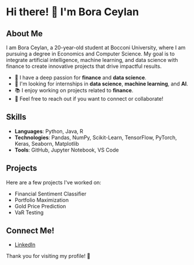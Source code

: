 # Hi there! 👋 I'm Bora Ceylan

## About Me

I am Bora Ceylan, a 20-year-old student at Bocconi University, where I am pursuing a degree in Economics and Computer Science. My goal is to integrate artificial intelligence, machine learning, and data science with finance to create innovative projects that drive impactful results.

- 🌱 I have a deep passion for **finance** and **data science**.
- 💼 I'm looking for internships in **data science**, **machine learning**, and **AI**.
- 📚 I enjoy working on projects related to **finance**.
- 💬 Feel free to reach out if you want to connect or collaborate!

## Skills

- **Languages**: Python, Java, R
- **Technologies**: Pandas, NumPy, Scikit-Learn, TensorFlow, PyTorch, Keras, Seaborn, Matplotlib
- **Tools**: GitHub, Jupyter Notebook, VS Code

## Projects

Here are a few projects I've worked on:
- Financial Sentiment Classifier
- Portfolio Maximization
- Gold Price Prediction
- VaR Testing

## Connect Me!
- [LinkedIn](https://www.linkedin.com/in/bora-ceylan-240087222/)


Thank you for visiting my profile! 🌟








<!---
boraceylan16/boraceylan16 is a ✨ special ✨ repository because its `README.md` (this file) appears on your GitHub profile.
You can click the Preview link to take a look at your changes.
--->
